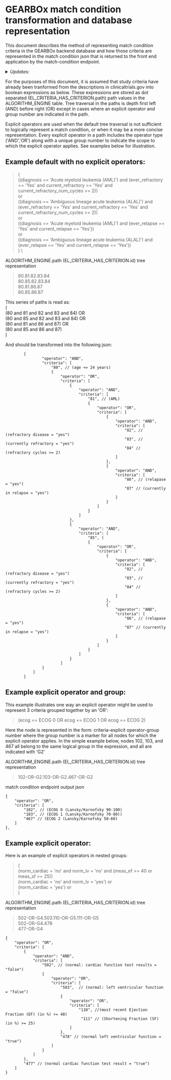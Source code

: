 # GEARBOx match condition transformation and database representation

This document describes the method of representing match condition criteria in the GEARBOx backend database and how those criteria are represented in the match condition json that is returned to the front end application by the match-condition endpoint.

<details>
  <summary>
    <em>Updates:</em>
  </summary>
  
> - July 12, 2022
>   - Initial revision
</details>

For the purposes of this document, it is assumed that study criteria have already been tranformed from the descriptions in <href> clinicaltrials.gov </href>  into boolean expressions as below. These expressions are stored as dot separated (EL_CRITERIA_HAS_CRITERION.path) path values in the ALGORITHM_ENGINE table. Tree traversal in the paths is depth first left (AND) before right (OR) except in cases where an explicit operator and group number are indicated in the path. 

Explicit operators are used when the default tree traversal is not sufficient to logically represent a match condition, or when it may be a more concise representation. Every explicit operator in a path includes the operator type ('AND','OR') along with a unique group number to indicate the scope to which the explicit operator applies. See examples below for illustration. 

## Example default with no explicit operators:
> ( \
> ((diagnosis == 'Acute myeloid leukemia (AML)') and (ever_refractory == 'Yes' and current_refractory == 'Yes' and current_refractory_num_cycles >= 2)) \
> or \
> ((diagnosis == 'Ambiguous lineage acute leukemia (ALAL)') and (ever_refractory == 'Yes' and current_refractory == 'Yes' and current_refractory_num_cycles >= 2)) \
> or \
> ((diagnosis == 'Acute myeloid leukemia (AML)') and (ever_relapse == 'Yes' and current_relapse == 'Yes')) \
> or \
> ((diagnosis == 'Ambiguous lineage acute leukemia (ALAL)') and (ever_relapse == 'Yes' and current_relapse == 'Yes')) \
> ) \

ALGORITHM_ENGINE.path (EL_CRITERIA_HAS_CRITERION.id) tree representation
> 80.81.82.83.84 \
> 80.85.82.83.84 \
> 80.81.86.87 \
> 80.85.86.87 

This series of paths is read as: \
( \
    (80 and 81 and 82 and 83 and 84) OR \
    (80 and 85 and 82 and 83 and 84) OR \
    (80 and 81 and 86 and 87)  OR \
    (80 and 85 and 86 and 87) \
)

And should be transformed into the following json:
```jsonc
        {       
                "operator": "AND", 
                "criteria": [
                    "80", // (age <= 24 years)
                    {   
                        "operator": "OR",
                        "criteria": [ 
                            {   
                                "operator": "AND", 
                                "criteria": [ 
                                    "81", // (AML)
                                    {   
                                        "operator": "OR", 
                                        "criteria": [
                                            {    
                                                "operator": "AND", 
                                                "criteria": [
                                                    "82", // (refractory disease = "yes") 
                                                    "83", // (currently refractory = "yes")
                                                    "84" // (refractory cycles >= 2) 
                                                ] 
                                            },
                                            {   
                                                "operator": "AND",
                                                "criteria": [
                                                    "86", // (relapase = "yes")
                                                    "87" // (currently in relapse = "yes")
                                                ]
                                            }
                                        ]
                                    }
                                ]
                            },
                            {   
                                "operator": "AND",
                                "criteria": [
                                    "85", (
                                    {    
                                        "operator": "OR",
                                        "criteria": [ 
                                            {   
                                                "operator": "AND",
                                                "criteria": [
                                                    "82", // (refractory disease = "yes")
                                                    "83", // (currently refractory = "yes")
                                                    "84" // (refractory cycles >= 2) 
                                                ]
                                            },
                                            {   
                                                "operator": "AND",
                                                "criteria": [ 
                                                    "86", // (relapase = "yes")
                                                    "87" // (currently in relapse = "yes")
                                                ]
                                            }
                                        ]
                                    }
                                ]
                            }
                        ]
                }
            ]
        }
```

## Example explicit operator and group:
This example illustrates one way an explicit operator might be used to represent 3 criteria grouped together by an 'OR':

> (ecog == ECOG 0 OR ecog == ECOG 1 OR ecog == ECOG 2)

Here the node is represented in the form: criteria-explicit operator-group number where the group number is a marker for all nodes for which the explicit operator applies. In the simple example below, nodes 102, 103, and 467 all belong to the same logical group in the expression, and all are indicated with 'G2'

ALGORITHM_ENGINE.path (EL_CRITERIA_HAS_CRITERION.id) tree representation
> 102-OR-G2.103-OR-G2.467-OR-G2

match condition endpoint output json
```jsonc
{
    "operator": "OR",
    "criteria": [
        "102", // (ECOG 0 (Lansky/Karnofsky 90-100)
        "103", // (ECOG 1 (Lansky/Karnofsky 70-80))
        "467" // (ECOG 2 (Lansky/Karnofsky 50-60)
    ]
},
```

## Example explicit operator:
Here is an example of explicit operators in nested groups:

> ( \
>   (norm_cardiac = 'no' and norm_lv = 'no' and (meas_ef >= 40 or meas_sf >= 25)) \
>   (norm_cardiac = 'no' and norm_lv = 'yes') or \
>   (norm_cardiac = 'yes') or \
> )

ALGORITHM_ENGINE.path (EL_CRITERIA_HAS_CRITERION.id) tree representation
> 502-OR-G4.503.110-OR-G5.111-OR-G5 \
> 502-OR-G4.478 \
> 477-OR-G4 

```jsonc
{
    "operator": "OR",
    "criteria": [
        {
            "operator": "AND",
            "criteria": [
                "502", // (normal: cardiac function test results = "false")
                {
                    "operator": "OR",
                    "criteria": [
                        "503",  // (normal: left ventricular function = "false")
                        {
                            "operator": "OR",
                            "criteria": [
                                "110", //(most recent Ejection Fraction (EF) (in %) >= 40)
                                 "111" // (Shortening Fraction (SF) (in %) >= 25)
                            ]
                        },
                        "478" // (normal left ventricular function = "true")
                    ]
                }
            ]
        },
        "477" // (normal cardiac function test result = "true")
    ]
}
```

